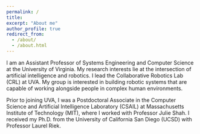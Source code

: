 ```yaml
---
permalink: /
title: 
excerpt: "About me"
author_profile: true
redirect_from: 
  - /about/
  - /about.html
---
```


I am an Assistant Professor of Systems Engineering and Computer Science at the University of Virginia. My research interests lie at the intersection of artificial intelligence and robotics. I lead the <a href="https://www.collabrobotics.com/" target="_blank" style="text-decoration:none">Collaborative Robotics Lab (CRL)</a> at UVA. My group is interested in building robotic systems that are capable of working alongside people in complex human environments. 

Prior to joining UVA, I was a Postdoctoral Associate in the Computer Science and Artificial Intelligence Laboratory (CSAIL) at Massachusetts Institute of Technology (MIT), where I worked with Professor Julie Shah. I received my Ph.D. from the University of California San Diego (UCSD) with Professor Laurel Riek.



